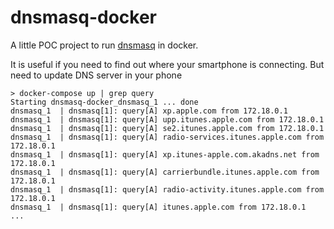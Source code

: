 # dnsmasq-docker

A little POC project to run [dnsmasq](http://www.thekelleys.org.uk/dnsmasq/doc.html) in docker.

It is useful if you need to find out where your smartphone is connecting. But need to update DNS server in your phone

```console
> docker-compose up | grep query
Starting dnsmasq-docker_dnsmasq_1 ... done
dnsmasq_1  | dnsmasq[1]: query[A] xp.apple.com from 172.18.0.1
dnsmasq_1  | dnsmasq[1]: query[A] upp.itunes.apple.com from 172.18.0.1
dnsmasq_1  | dnsmasq[1]: query[A] se2.itunes.apple.com from 172.18.0.1
dnsmasq_1  | dnsmasq[1]: query[A] radio-services.itunes.apple.com from 172.18.0.1
dnsmasq_1  | dnsmasq[1]: query[A] xp.itunes-apple.com.akadns.net from 172.18.0.1
dnsmasq_1  | dnsmasq[1]: query[A] carrierbundle.itunes.apple.com from 172.18.0.1
dnsmasq_1  | dnsmasq[1]: query[A] radio-activity.itunes.apple.com from 172.18.0.1
dnsmasq_1  | dnsmasq[1]: query[A] itunes.apple.com from 172.18.0.1
...
```
